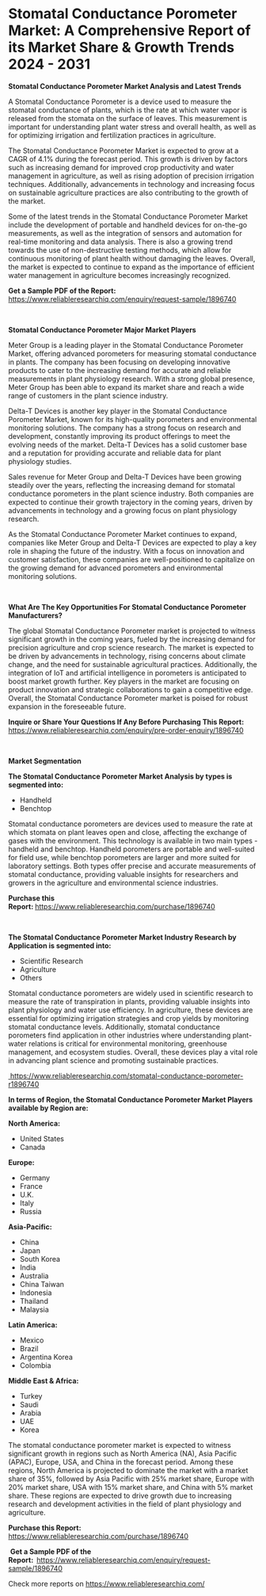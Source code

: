 <p><h1>Stomatal Conductance Porometer Market: A Comprehensive Report of its Market Share & Growth Trends 2024 - 2031</h1></p><p><strong>Stomatal Conductance Porometer Market Analysis and Latest Trends</strong></p>
<p><p>A Stomatal Conductance Porometer is a device used to measure the stomatal conductance of plants, which is the rate at which water vapor is released from the stomata on the surface of leaves. This measurement is important for understanding plant water stress and overall health, as well as for optimizing irrigation and fertilization practices in agriculture.</p><p>The Stomatal Conductance Porometer Market is expected to grow at a CAGR of 4.1% during the forecast period. This growth is driven by factors such as increasing demand for improved crop productivity and water management in agriculture, as well as rising adoption of precision irrigation techniques. Additionally, advancements in technology and increasing focus on sustainable agriculture practices are also contributing to the growth of the market.</p><p>Some of the latest trends in the Stomatal Conductance Porometer Market include the development of portable and handheld devices for on-the-go measurements, as well as the integration of sensors and automation for real-time monitoring and data analysis. There is also a growing trend towards the use of non-destructive testing methods, which allow for continuous monitoring of plant health without damaging the leaves. Overall, the market is expected to continue to expand as the importance of efficient water management in agriculture becomes increasingly recognized.</p></p>
<p><strong>Get a Sample PDF of the Report:&nbsp;</strong> <a href="https://www.reliableresearchiq.com/enquiry/request-sample/1896740">https://www.reliableresearchiq.com/enquiry/request-sample/1896740</a></p>
<p>&nbsp;</p>
<p><strong>Stomatal Conductance Porometer Major Market Players</strong></p>
<p><p>Meter Group is a leading player in the Stomatal Conductance Porometer Market, offering advanced porometers for measuring stomatal conductance in plants. The company has been focusing on developing innovative products to cater to the increasing demand for accurate and reliable measurements in plant physiology research. With a strong global presence, Meter Group has been able to expand its market share and reach a wide range of customers in the plant science industry.</p><p>Delta-T Devices is another key player in the Stomatal Conductance Porometer Market, known for its high-quality porometers and environmental monitoring solutions. The company has a strong focus on research and development, constantly improving its product offerings to meet the evolving needs of the market. Delta-T Devices has a solid customer base and a reputation for providing accurate and reliable data for plant physiology studies.</p><p>Sales revenue for Meter Group and Delta-T Devices have been growing steadily over the years, reflecting the increasing demand for stomatal conductance porometers in the plant science industry. Both companies are expected to continue their growth trajectory in the coming years, driven by advancements in technology and a growing focus on plant physiology research.</p><p>As the Stomatal Conductance Porometer Market continues to expand, companies like Meter Group and Delta-T Devices are expected to play a key role in shaping the future of the industry. With a focus on innovation and customer satisfaction, these companies are well-positioned to capitalize on the growing demand for advanced porometers and environmental monitoring solutions.</p></p>
<p>&nbsp;</p>
<p><strong>What Are The Key Opportunities For Stomatal Conductance Porometer Manufacturers?</strong></p>
<p><p>The global Stomatal Conductance Porometer market is projected to witness significant growth in the coming years, fueled by the increasing demand for precision agriculture and crop science research. The market is expected to be driven by advancements in technology, rising concerns about climate change, and the need for sustainable agricultural practices. Additionally, the integration of IoT and artificial intelligence in porometers is anticipated to boost market growth further. Key players in the market are focusing on product innovation and strategic collaborations to gain a competitive edge. Overall, the Stomatal Conductance Porometer market is poised for robust expansion in the foreseeable future.</p></p>
<p><strong>Inquire or Share Your Questions If Any Before Purchasing This Report:</strong> <a href="https://www.reliableresearchiq.com/enquiry/pre-order-enquiry/1896740">https://www.reliableresearchiq.com/enquiry/pre-order-enquiry/1896740</a></p>
<p>&nbsp;</p>
<p><strong>Market Segmentation</strong></p>
<p><strong>The Stomatal Conductance Porometer Market Analysis by types is segmented into:</strong></p>
<p><ul><li>Handheld</li><li>Benchtop</li></ul></p>
<p><p>Stomatal conductance porometers are devices used to measure the rate at which stomata on plant leaves open and close, affecting the exchange of gases with the environment. This technology is available in two main types - handheld and benchtop. Handheld porometers are portable and well-suited for field use, while benchtop porometers are larger and more suited for laboratory settings. Both types offer precise and accurate measurements of stomatal conductance, providing valuable insights for researchers and growers in the agriculture and environmental science industries.</p></p>
<p><strong>Purchase this Report:&nbsp;</strong><a href="https://www.reliableresearchiq.com/purchase/1896740">https://www.reliableresearchiq.com/purchase/1896740</a></p>
<p>&nbsp;</p>
<p><strong>The Stomatal Conductance Porometer Market Industry Research by Application is segmented into:</strong></p>
<p><ul><li>Scientific Research</li><li>Agriculture</li><li>Others</li></ul></p>
<p><p>Stomatal conductance porometers are widely used in scientific research to measure the rate of transpiration in plants, providing valuable insights into plant physiology and water use efficiency. In agriculture, these devices are essential for optimizing irrigation strategies and crop yields by monitoring stomatal conductance levels. Additionally, stomatal conductance porometers find application in other industries where understanding plant-water relations is critical for environmental monitoring, greenhouse management, and ecosystem studies. Overall, these devices play a vital role in advancing plant science and promoting sustainable practices.</p></p>
<p><a href="https://www.reliableresearchiq.com/stomatal-conductance-porometer-r1896740">&nbsp;https://www.reliableresearchiq.com/stomatal-conductance-porometer-r1896740</a></p>
<p><strong>In terms of Region, the Stomatal Conductance Porometer Market Players available by Region are:</strong></p>
<p>
    <p> <strong> North America: </strong>
        <ul>
            <li>United States</li>
            <li>Canada</li>
        </ul>
        </p> 
    <p> <strong> Europe: </strong>
        <ul>
            <li>Germany</li>
            <li>France</li>
            <li>U.K.</li>
            <li>Italy</li>
            <li>Russia</li>
        </ul>
        </p> 
    <p> <strong> Asia-Pacific: </strong>
        <ul>
            <li>China</li>
            <li>Japan</li>
            <li>South Korea</li>
            <li>India</li>
            <li>Australia</li>
            <li>China Taiwan</li>
            <li>Indonesia</li>
            <li>Thailand</li>
            <li>Malaysia</li>
        </ul>
        </p> 
    <p> <strong> Latin America: </strong>
        <ul>
            <li>Mexico</li>
            <li>Brazil</li>
            <li>Argentina Korea</li>
            <li>Colombia</li>
        </ul>
        </p> 
    <p> <strong> Middle East & Africa: </strong>
        <ul>
            <li>Turkey</li>
            <li>Saudi</li>
            <li>Arabia</li>
            <li>UAE</li>
            <li>Korea</li>
        </ul>
    </p>
    </p>
<p><p>The stomatal conductance porometer market is expected to witness significant growth in regions such as North America (NA), Asia Pacific (APAC), Europe, USA, and China in the forecast period. Among these regions, North America is projected to dominate the market with a market share of 35%, followed by Asia Pacific with 25% market share, Europe with 20% market share, USA with 15% market share, and China with 5% market share. These regions are expected to drive growth due to increasing research and development activities in the field of plant physiology and agriculture.</p></p>
<p><strong>Purchase this Report: </strong><a href="https://www.reliableresearchiq.com/purchase/1896740">https://www.reliableresearchiq.com/purchase/1896740</a></p>
<p>&nbsp;<strong>Get a Sample PDF of the Report:&nbsp;&nbsp;</strong><a href="https://www.reliableresearchiq.com/enquiry/request-sample/1896740">https://www.reliableresearchiq.com/enquiry/request-sample/1896740</a></p>
<p><strong></strong></p>
<p>Check more reports on <a href="https://www.reliableresearchiq.com/">https://www.reliableresearchiq.com/</a></p>